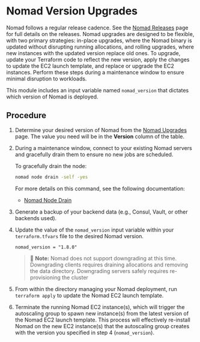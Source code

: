 # Nomad Version Upgrades

Nomad follows a regular release cadence. See the [Nomad Releases](https://developer.hashicorp.com/nomad/docs/v1.8.x/release-notes) page for full details on the releases. Nomad upgrades are designed to be flexible, with two primary strategies: in-place upgrades, where the Nomad binary is updated without disrupting running allocations, and rolling upgrades, where new instances with the updated version replace old ones. To upgrade, update your Terraform code to reflect the new version, apply the changes to update the EC2 launch template, and replace or upgrade the EC2 instances. Perform these steps during a maintenance window to ensure minimal disruption to workloads.

This module includes an input variable named `nomad_version` that dictates which version of Nomad is deployed.

## Procedure

1. Determine your desired version of Nomad from the [Nomad Upgrades](https://developer.hashicorp.com/nomad/docs/upgrade) page. The value you need will be in the **Version** column of the table.

2. During a maintenance window, connect to your existing Nomad servers and gracefully drain them to ensure no new jobs are scheduled.

    To gracefully drain the node:

    ```sh
    nomad node drain -self -yes
    ```

    For more details on this command, see the following documentation:

    - [Nomad Node Drain](https://developer.hashicorp.com/nomad/docs/commands/node/drain)

3. Generate a backup of your backend data (e.g., Consul, Vault, or other backends used).

4. Update the value of the `nomad_version` input variable within your `terraform.tfvars` file to the desired Nomad version.

    ```hcl
    nomad_version = "1.8.0"
    ```
   > 📝 **Note:** Nomad does not support downgrading at this time. Downgrading clients requires draining allocations and removing the data directory. Downgrading servers safely requires re-provisioning the cluster

5. From within the directory managing your Nomad deployment, run `terraform apply` to update the Nomad EC2 launch template.

6. Terminate the running Nomad EC2 instance(s), which will trigger the autoscaling group to spawn new instance(s) from the latest version of the Nomad EC2 launch template. This process will effectively re-install Nomad on the new EC2 instance(s) that the autoscaling group creates with the version you specified in step 4 (`nomad_version`).

